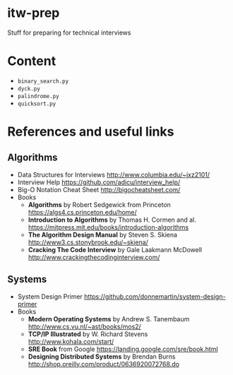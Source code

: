 # itw-prep

Stuff for preparing for technical interviews

# Content

- `binary_search.py`
- `dyck.py`
- `palindrome.py`
- `quicksort.py`

# References and useful links

## Algorithms

* Data Structures for Interviews http://www.columbia.edu/~jxz2101/
* Interview Help https://github.com/adicu/interview_help/
* Big-O Notation Cheat Sheet http://bigocheatsheet.com/
* Books
    * **Algorithms** by Robert Sedgewick from Princeton https://algs4.cs.princeton.edu/home/
    * **Introduction to Algorithms** by Thomas H. Cormen and al. https://mitpress.mit.edu/books/introduction-algorithms
    * **The Algorithm Design Manual** by Steven S. Skiena http://www3.cs.stonybrook.edu/~skiena/
    * **Cracking The Code Interview** by Gale Laakmann McDowell http://www.crackingthecodinginterview.com/

## Systems

* System Design Primer https://github.com/donnemartin/system-design-primer
* Books
    * **Modern Operating Systems** by Andrew S. Tanembaum http://www.cs.vu.nl/~ast/books/mos2/
    * **TCP/IP Illustrated** by W. Richard Stevens http://www.kohala.com/start/
    * **SRE Book** from Google https://landing.google.com/sre/book.html
    * **Designing Distributed Systems** by Brendan Burns http://shop.oreilly.com/product/0636920072768.do
